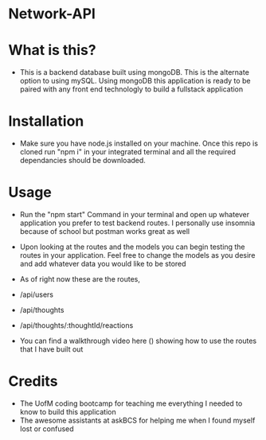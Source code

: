 # Network-API

# What is this?
- This is a backend database built using mongoDB. This is the alternate option to using mySQL. Using mongoDB this application is ready to be paired with any front end technologly to build a fullstack application

# Installation
- Make sure you have node.js installed on your machine. Once this repo is cloned run "npm i" in your integrated terminal and all the required dependancies should be downloaded. 

# Usage
- Run the "npm start" Command in your terminal and open up whatever application you prefer to test backend routes. I personally use insomnia because of school but postman works great as well

- Upon looking at the routes and the models you can begin testing the routes in your application. Feel free to change the models as you desire and add whatever data you would like to be stored

- As of right now these are the routes, 
- /api/users
- /api/thoughts
- /api/thoughts/:thoughtId/reactions

- You can find a walkthrough video here () showing how to use the routes that I have built out

# Credits
- The UofM coding bootcamp for teaching me everything I needed to know to build this application
- The awesome assistants at askBCS for helping me when I found myself lost or confused